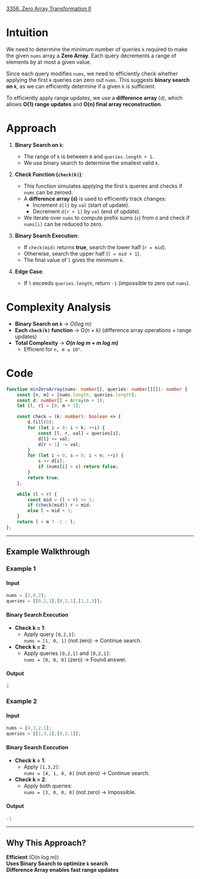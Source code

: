 [3356. Zero Array Transformation II](https://leetcode.com/problems/zero-array-transformation-ii/)

# Intuition

We need to determine the minimum number of queries `k` required to make the given `nums` array a **Zero Array**. Each query decrements a range of elements by at most a given value.

Since each query modifies `nums`, we need to efficiently check whether applying the first `k` queries can zero out `nums`. This suggests **binary search on `k`**, as we can efficiently determine if a given `k` is sufficient.

To efficiently apply range updates, we use a **difference array** (`d`), which allows **O(1) range updates** and **O(n) final array reconstruction**.

# Approach

1. **Binary Search on `k`**:
    - The range of `k` is between `0` and `queries.length + 1`.
    - We use binary search to determine the smallest valid `k`.
	
2. **Check Function (`check(k)`)**:
    - This function simulates applying the first `k` queries and checks if `nums` can be zeroed.
    - A **difference array (`d`)** is used to efficiently track changes:
        - Increment `d[l]` by `val` (start of update).
        - Decrement `d[r + 1]` by `val` (end of update).
    - We iterate over `nums` to compute prefix sums (`s`) from `d` and check if `nums[i]` can be reduced to zero.
	
3. **Binary Search Execution**:
    - If `check(mid)` returns **true**, search the lower half (`r = mid`).
    - Otherwise, search the upper half (`l = mid + 1`).
    - The final value of `l` gives the minimum `k`.
	
4. **Edge Case**:    
    - If `l` exceeds `queries.length`, return `-1` (impossible to zero out `nums`).

# Complexity Analysis

- **Binary Search on `k`** → *O(log m)*
- **Each `check(k)` function** → *O(n + k)* (difference array operations + range updates)
- **Total Complexity** → ***O(n log m + m log m)***
    - Efficient for `n, m ≤ 10⁵`.

# Code

```typescript
function minZeroArray(nums: number[], queries: number[][]): number {
    const [n, m] = [nums.length, queries.length];
    const d: number[] = Array(n + 1);
    let [l, r] = [0, m + 1];

    const check = (k: number): boolean => {
        d.fill(0);
        for (let i = 0; i < k; ++i) {
            const [l, r, val] = queries[i];
            d[l] += val;
            d[r + 1] -= val;
        }
        for (let i = 0, s = 0; i < n; ++i) {
            s += d[i];
            if (nums[i] > s) return false;
        }
        return true;
    };

    while (l < r) {
        const mid = (l + r) >> 1;
        if (check(mid)) r = mid;
        else l = mid + 1;
    }
    return l > m ? -1 : l;
};

```

---

## **Example Walkthrough**

### **Example 1**

#### **Input**

```typescript
nums = [2,0,2];
queries = [[0,2,1],[0,2,1],[1,1,3]];
```

#### **Binary Search Execution**

- **Check k = 1**:
    - Apply query `[0,2,1]`:  
        `nums = [1, 0, 1]` (not zero) → Continue search.
- **Check k = 2**:
    - Apply queries `[0,2,1]` and `[0,2,1]`:  
        `nums = [0, 0, 0]` (zero) → Found answer.

#### **Output**

```typescript
2
```

### **Example 2**

#### **Input**

```typescript
nums = [4,3,2,1];
queries = [[1,3,2],[0,2,1]];
```

#### **Binary Search Execution**

- **Check k = 1**:
    - Apply `[1,3,2]`:  
        `nums = [4, 1, 0, 0]` (not zero) → Continue search.
- **Check k = 2**:
    - Apply both queries:  
        `nums = [3, 0, 0, 0]` (not zero) → Impossible.

#### **Output**

```typescript
-1
```

---

## **Why This Approach?**

**Efficient** (O(n log m))  
**Uses Binary Search to optimize `k` search**  
**Difference Array enables fast range updates**  
